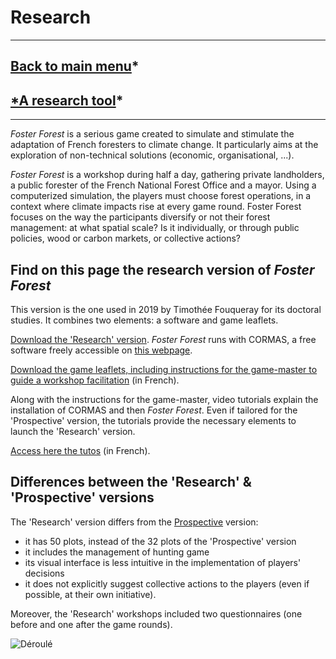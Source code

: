 # Research

***
## [Back to main menu](https://timotheefouqueray.github.io/fosterforest/english/home-eng)*
## [*A research tool](https://timotheefouqueray.github.io/fosterforest/recherche/recherche-eng)*
***

_Foster Forest_ is a serious game created to simulate and stimulate the adaptation of French foresters to climate change. It particularly aims at the exploration of non-technical solutions (economic, organisational, ...). 

_Foster Forest_ is a workshop during half a day, gathering private landholders, a public forester of the French National Forest Office and a mayor. Using a computerized simulation, the players must choose forest operations, in a context where climate impacts rise at every game round. Foster Forest focuses on the way the participants diversify or not their forest management: at what spatial scale? Is it individually, or through public policies, wood or carbon markets, or collective actions?

## Find on this page the research version of _Foster Forest_

This version is the one used in 2019 by Timothée Fouqueray for its doctoral studies. It combines two elements: a software and game leaflets.


[Download the 'Research' version](https://timotheefouqueray.github.io/fosterforest/recherche/FosterForest_Research.zip). _Foster Forest_ runs with CORMAS, a free software freely accessible on [this webpage](http://cormas.cirad.fr).

[Download the game leaflets, including instructions for the game-master to guide a workshop facilitation](https://timotheefouqueray.github.io/fosterforest/recherche/FosterForest_Research-Livrets.zip) (in French).

Along with the instructions for the game-master, video tutorials explain the installation of CORMAS and then _Foster Forest_. Even if tailored for the 'Prospective' version, the tutorials provide the necessary elements to launch the 'Research' version.

[Access here the tutos](https://www.youtube.com/watch?v=qcaCzB8dMss&feature=youtu.be) (in French).


## Differences between the 'Research' & 'Prospective' versions

The 'Research' version differs from the [Prospective](https://timotheefouqueray.github.io/fosterforest/prospective/prospective) version:
- it has 50 plots, instead of the 32 plots of the 'Prospective' version
- it includes the management of hunting game
- its visual interface is less intuitive in the implementation of players' decisions
- it does not explicitly suggest collective actions to the players (even if possible, at their own initiative).

Moreover, the 'Research' workshops included two questionnaires (one before and one after the game rounds).

![Déroulé](https://timotheefouqueray.github.io/fosterforest/recherche/déroulé_atelier_recherche-eng.jpg)
